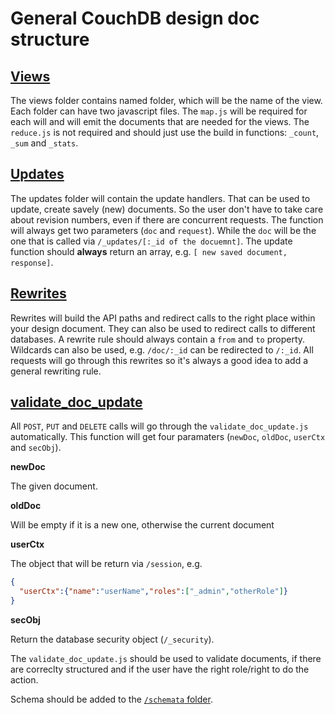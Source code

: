# General CouchDB design doc structure


## [Views](http://docs.couchdb.org/en/latest/couchapp/ddocs.html?highlight=reduce#view-functions) 

The views folder contains named folder, which will be the name of the view. Each folder can have two javascript files. The `map.js` will be required for each will and will emit the documents that are needed for the views. The `reduce.js` is not required and should just use the build in functions: `_count`, `_sum` and `_stats`.

## [Updates](http://docs.couchdb.org/en/latest/api/ddoc/render.html?highlight=update#db-design-design-doc-update-update-name)

The updates folder will contain the update handlers. That can be used to update, create savely (new) documents. So the user don't have to take care about revision numbers, even if there are concurrent requests. The function will always get two parameters (`doc` and `request`). While the `doc` will be the one that is called via `/_updates/[:_id of the docuemnt]`. The update function should **always** return an array, e.g. `[ new saved document, response]`. 

## [Rewrites](http://docs.couchdb.org/en/latest/api/ddoc/rewrites.html?highlight=rewrite#db-design-design-doc-rewrite-path)

Rewrites will build the API paths and redirect calls to the right place within your design document. They can also be used to redirect calls to different databases. A rewrite rule should always contain a `from` and `to` property. Wildcards can also be used, e.g. `/doc/:_id` can be redirected to `/:_id`. All requests will go through this rewrites so it's always a good idea to add a general rewriting rule.

## [validate_doc_update](http://docs.couchdb.org/en/latest/couchapp/ddocs.html?highlight=validate_doc_update#validate-document-update-functions)

All `POST`, `PUT` and `DELETE` calls will go through the `validate_doc_update.js` automatically. This function will get four paramaters (`newDoc`, `oldDoc`, `userCtx` and `secObj`). 

**newDoc**

The given document.

**oldDoc**

Will be empty if it is a new one, otherwise the current document

**userCtx**

The object that will be return via `/session`, e.g.
```json
{
  "userCtx":{"name":"userName","roles":["_admin","otherRole"]}
}
```

**secObj**

Return the database security object (`/_security`). 

The `validate_doc_update.js` should be used to validate documents, if there are correclty structured and if the user have the right role/right to do the action. 

Schema should be added to the [`/schemata` folder](schemata/README.md).